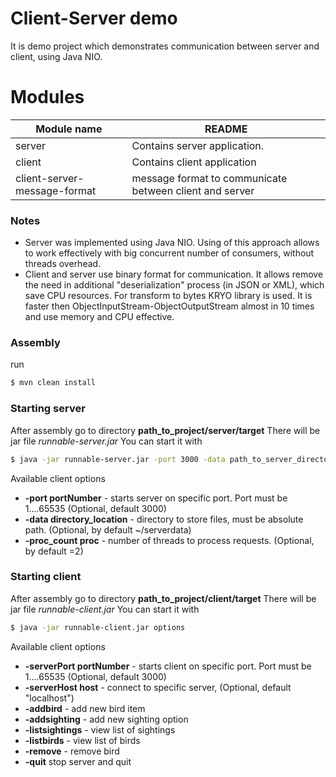 # Client-Server demo

It is demo project which demonstrates communication between server and client, using Java NIO.

# Modules

| Module name | README |
| ------ | ------ |
| server | Contains server application. |
| client | Contains client application |
|client-server-message-format | message format to communicate between client and server|
### Notes
- Server was implemented using Java NIO. Using of this approach allows to work effectively with big concurrent number of consumers, without threads overhead.
- Client and server use binary format for communication. It allows remove the need in additional "deserialization" process (in JSON or XML), which save CPU resources. For transform to bytes KRYO library is used. It is faster then ObjectInputStream-ObjectOutputStream almost in 10 times and use memory and CPU effective.
### Assembly
run
```sh
$ mvn clean install
```
### Starting server
After assembly go to directory  **path_to_project/server/target**
There will be jar file *runnable-server.jar*
You can start it with 
```sh
$ java -jar runnable-server.jar -port 3000 -data path_to_server_directory -proc_count proc
```
Available client options
- **-port portNumber** - starts server on specific port. Port must be 1....65535 (Optional, default 3000)
- **-data directory_location** - directory to store files, must be absolute path. (Optional, by default ~/serverdata)
- **-proc_count proc** - number of threads to process requests. (Optional, by default =2)

### Starting client
After assembly go to directory  **path_to_project/client/target**
There will be jar file *runnable-client.jar*
You can start it with 
```sh
$ java -jar runnable-client.jar options
```
Available client options
- **-serverPort portNumber** - starts client on specific port. Port must be 1....65535 (Optional, default 3000)
- **-serverHost host** - connect to specific server, (Optional, default "localhost")
- **-addbird** - add new bird item
- **-addsighting** - add new sighting option
- **-listsightings** - view list of sightings
- **-listbirds** - view list of birds
- **-remove** - remove bird
- **-quit** stop server and quit